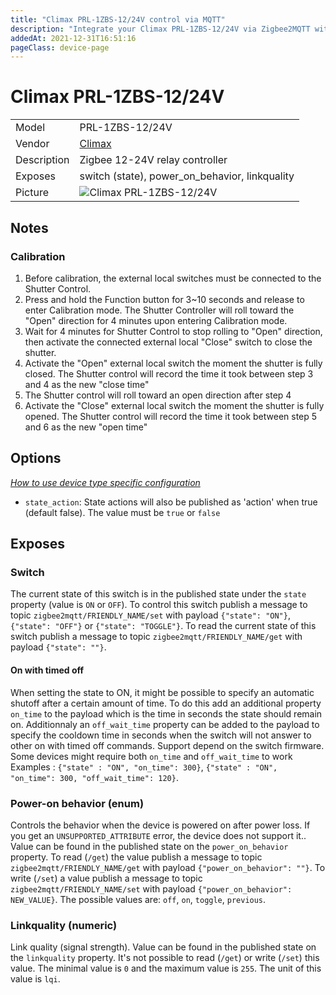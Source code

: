 ```yaml
---
title: "Climax PRL-1ZBS-12/24V control via MQTT"
description: "Integrate your Climax PRL-1ZBS-12/24V via Zigbee2MQTT with whatever smart home infrastructure you are using without the vendor's bridge or gateway."
addedAt: 2021-12-31T16:51:16
pageClass: device-page
---
```


<!-- !!!! -->
<!-- ATTENTION: This file is auto-generated through docgen! -->
<!-- You can only edit the "Notes"-Section between the two comment lines "Notes BEGIN" and "Notes END". -->
<!-- Do not use h1 or h2 heading within "## Notes"-Section. -->
<!-- !!!! -->

# Climax PRL-1ZBS-12/24V

|     |     |
|-----|-----|
| Model | PRL-1ZBS-12/24V  |
| Vendor  | [Climax](/supported-devices/#v=Climax)  |
| Description | Zigbee 12-24V relay controller |
| Exposes | switch (state), power_on_behavior, linkquality |
| Picture | ![Climax PRL-1ZBS-12/24V](https://www.zigbee2mqtt.io/images/devices/PRL-1ZBS-12-24V.jpg) |


<!-- Notes BEGIN: You can edit here. Add "## Notes" headline if not already present. -->
## Notes

### Calibration
1. Before calibration, the external local switches must be connected to the Shutter Control.
2. Press and hold the Function button for 3~10 seconds and release to enter Calibration mode. The Shutter Controller will roll toward the "Open" direction for 4 minutes upon entering Calibration mode.
3. Wait for 4 minutes for Shutter Control to stop rolling to "Open" direction, then activate the connected external local "Close" switch to close the shutter.
4. Activate the "Open" external local switch the moment the shutter is fully closed. The Shutter control will record the time it took between step 3 and 4 as the new "close time"
5. The Shutter control will roll toward an open direction after step 4
6. Activate the "Close" external local switch the moment the shutter is fully opened. The Shutter control will record the time it took between step 5 and 6 as the new "open time"
<!-- Notes END: Do not edit below this line -->



## Options
*[How to use device type specific configuration](../guide/configuration/devices-groups.md#specific-device-options)*

* `state_action`: State actions will also be published as 'action' when true (default false). The value must be `true` or `false`


## Exposes

### Switch 
The current state of this switch is in the published state under the `state` property (value is `ON` or `OFF`).
To control this switch publish a message to topic `zigbee2mqtt/FRIENDLY_NAME/set` with payload `{"state": "ON"}`, `{"state": "OFF"}` or `{"state": "TOGGLE"}`.
To read the current state of this switch publish a message to topic `zigbee2mqtt/FRIENDLY_NAME/get` with payload `{"state": ""}`.

#### On with timed off
When setting the state to ON, it might be possible to specify an automatic shutoff after a certain amount of time. To do this add an additional property `on_time` to the payload which is the time in seconds the state should remain on.
Additionnaly an `off_wait_time` property can be added to the payload to specify the cooldown time in seconds when the switch will not answer to other on with timed off commands.
Support depend on the switch firmware. Some devices might require both `on_time` and `off_wait_time` to work
Examples : `{"state" : "ON", "on_time": 300}`, `{"state" : "ON", "on_time": 300, "off_wait_time": 120}`.

### Power-on behavior (enum)
Controls the behavior when the device is powered on after power loss. If you get an `UNSUPPORTED_ATTRIBUTE` error, the device does not support it..
Value can be found in the published state on the `power_on_behavior` property.
To read (`/get`) the value publish a message to topic `zigbee2mqtt/FRIENDLY_NAME/get` with payload `{"power_on_behavior": ""}`.
To write (`/set`) a value publish a message to topic `zigbee2mqtt/FRIENDLY_NAME/set` with payload `{"power_on_behavior": NEW_VALUE}`.
The possible values are: `off`, `on`, `toggle`, `previous`.

### Linkquality (numeric)
Link quality (signal strength).
Value can be found in the published state on the `linkquality` property.
It's not possible to read (`/get`) or write (`/set`) this value.
The minimal value is `0` and the maximum value is `255`.
The unit of this value is `lqi`.

